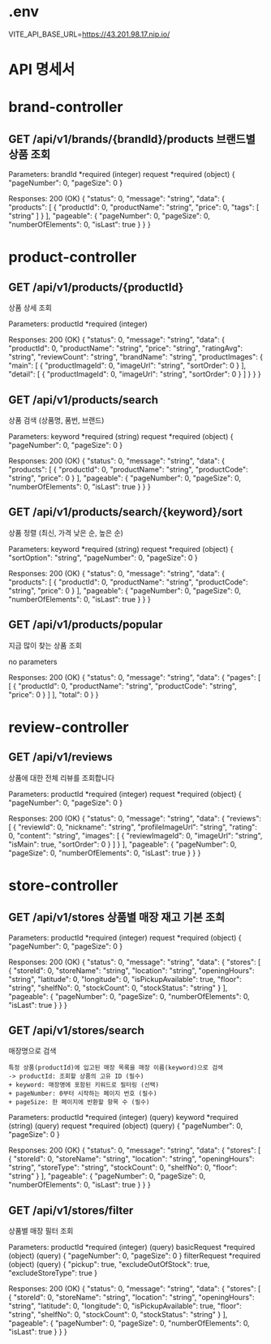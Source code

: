 # .env
VITE_API_BASE_URL=https://43.201.98.17.nip.io/

# API 명세서

# brand-controller
## GET /api/v1/brands/{brandId}/products 브랜드별 상품 조회

Parameters:
brandId *required (integer)
request *required (object)
{
  "pageNumber": 0,
  "pageSize": 0
}

Responses:
200 (OK)
{
  "status": 0,
  "message": "string",
  "data": {
    "products": [
      {
        "productId": 0,
        "productName": "string",
        "price": 0,
        "tags": [
          "string"
        ]
      }
    ],
    "pageable": {
      "pageNumber": 0,
      "pageSize": 0,
      "numberOfElements": 0,
      "isLast": true
    }
  }
}

# product-controller
## GET /api/v1/products/{productId} 
상품 상세 조회

Parameters:
productId *required (integer)

Responses:
200 (OK)
{
  "status": 0,
  "message": "string",
  "data": {
    "productId": 0,
    "productName": "string",
    "price": "string",
    "ratingAvg": "string",
    "reviewCount": "string",
    "brandName": "string",
    "productImages": {
      "main": [
        {
          "productImageId": 0,
          "imageUrl": "string",
          "sortOrder": 0
        }
      ],
      "detail": [
        {
          "productImageId": 0,
          "imageUrl": "string",
          "sortOrder": 0
        }
      ]
    }
  }
}

## GET /api/v1/products/search 
상품 검색 (상품명, 품번, 브랜드)

Parameters:
keyword *required (string)
request *required (object)
{
  "pageNumber": 0,
  "pageSize": 0
}

Responses:
200 (OK)
{
  "status": 0,
  "message": "string",
  "data": {
    "products": [
      {
        "productId": 0,
        "productName": "string",
        "productCode": "string",
        "price": 0
      }
    ],
    "pageable": {
      "pageNumber": 0,
      "pageSize": 0,
      "numberOfElements": 0,
      "isLast": true
    }
  }
}

## GET /api/v1/products/search/{keyword}/sort 
상품 정렬 (최신, 가격 낮은 순, 높은 순)

Parameters:
keyword *required (string)
request *required (object)
{
  "sortOption": "string",
  "pageNumber": 0,
  "pageSize": 0
}

Responses:
200 (OK)
{
  "status": 0,
  "message": "string",
  "data": {
    "products": [
      {
        "productId": 0,
        "productName": "string",
        "productCode": "string",
        "price": 0
      }
    ],
    "pageable": {
      "pageNumber": 0,
      "pageSize": 0,
      "numberOfElements": 0,
      "isLast": true
    }
  }
}

## GET /api/v1/products/popular 
지금 많이 찾는 상품 조회

no parameters

Responses:
200 (OK)
{
  "status": 0,
  "message": "string",
  "data": {
    "pages": [
      [
        {
          "productId": 0,
          "productName": "string",
          "productCode": "string",
          "price": 0
        }
      ]
    ],
    "total": 0
  }
}

# review-controller
## GET /api/v1/reviews
상품에 대한 전체 리뷰를 조회합니다

Parameters:
productId *required (integer)
request *required (object)
{
  "pageNumber": 0,
  "pageSize": 0
}

Responses:
200 (OK)
{
  "status": 0,
  "message": "string",
  "data": {
    "reviews": [
      {
        "reviewId": 0,
        "nickname": "string",
        "profileImageUrl": "string",
        "rating": 0,
        "content": "string",
        "images": [
          {
            "reviewImageId": 0,
            "imageUrl": "string",
            "isMain": true,
            "sortOrder": 0
          }
        ]
      }
    ],
    "pageable": {
      "pageNumber": 0,
      "pageSize": 0,
      "numberOfElements": 0,
      "isLast": true
    }
  }
}

# store-controller
## GET /api/v1/stores 상품별 매장 재고 기본 조희

Parameters:
productId *required (integer)
request *required (object)
{
  "pageNumber": 0,
  "pageSize": 0
}

Responses:
200 (OK)
{
  "status": 0,
  "message": "string",
  "data": {
    "stores": [
      {
        "storeId": 0,
        "storeName": "string",
        "location": "string",
        "openingHours": "string",
        "latitude": 0,
        "longitude": 0,
        "isPickupAvailable": true,
        "floor": "string",
        "shelfNo": 0,
        "stockCount": 0,
        "stockStatus": "string"
      }
    ],
    "pageable": {
      "pageNumber": 0,
      "pageSize": 0,
      "numberOfElements": 0,
      "isLast": true
    }
  }
}

## GET /api/v1/stores/search
매장명으로 검색
```
특정 상품(productId)에 입고된 매장 목록을 매장 이름(keyword)으로 검색
-> productId: 조회할 상품의 고유 ID (필수)
+ keyword: 매장명에 포함된 키워드로 필터링 (선택)
+ pageNumber: 0부터 시작하는 페이지 번호 (필수)
+ pageSize: 한 페이지에 반환할 항목 수 (필수)
```

Parameters:
productId *required (integer) (query)
keyword *required (string) (query)
request *required (object) (query)
{
  "pageNumber": 0,
  "pageSize": 0
}

Responses:
200 (OK)
{
  "status": 0,
  "message": "string",
  "data": {
    "stores": [
      {
        "storeId": 0,
        "storeName": "string",
        "location": "string",
        "openingHours": "string",
        "storeType": "string",
        "stockCount": 0,
        "shelfNo": 0,
        "floor": "string"
      }
    ],
    "pageable": {
      "pageNumber": 0,
      "pageSize": 0,
      "numberOfElements": 0,
      "isLast": true
    }
  }
}

## GET /api/v1/stores/filter 
상품별 매장 필터 조회

Parameters:
productId *required (integer) (query)
basicRequest *required (object) (query)
{
  "pageNumber": 0,
  "pageSize": 0
}
filterRequest *required (object) (query)
{
  "pickup": true,
  "excludeOutOfStock": true,
  "excludeStoreType": true
}

Responses:
200 (OK)
{
  "status": 0,
  "message": "string",
  "data": {
    "stores": [
      {
        "storeId": 0,
        "storeName": "string",
        "location": "string",
        "openingHours": "string",
        "latitude": 0,
        "longitude": 0,
        "isPickupAvailable": true,
        "floor": "string",
        "shelfNo": 0,
        "stockCount": 0,
        "stockStatus": "string"
      }
    ],
    "pageable": {
      "pageNumber": 0,
      "pageSize": 0,
      "numberOfElements": 0,
      "isLast": true
    }
  }
}